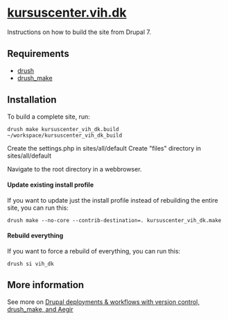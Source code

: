 [kursuscenter.vih.dk](http://kursuscenter.vih.dk)
==

Instructions on how to build the site from Drupal 7.

Requirements
--

* [drush](http://drupal.org/project/drush) 
* [drush_make](http://drupal.org/project/drush_make)

Installation
--

To build a complete site, run:

    drush make kursuscenter_vih_dk.build ~/workspace/kursuscenter_vih_dk_build
    
Create the settings.php in sites/all/default
Create "files" directory in sites/all/default

Navigate to the root directory in a webbrowser.

#### Update existing install profile ####

If you want to update just the install profile instead of rebuilding the
entire site, you can run this:

    drush make --no-core --contrib-destination=. kursuscenter_vih_dk.make

#### Rebuild everything ####

If you want to force a rebuild of everything, you can run this:

    drush si vih_dk

More information
--
    
See more on [Drupal deployments & workflows with version control, drush_make, and Aegir](http://www.migueljacq.com/content/drupal-deployments-workflows-version-control-drushmake-and-aegir)